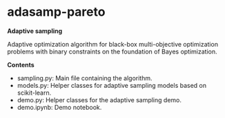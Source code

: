 # adasamp-pareto

**Adaptive sampling**

Adaptive optimization algorithm for black-box multi-objective optimization problems with binary constraints on the foundation of Bayes optimization.

**Contents**

+ sampling.py: Main file containing the algorithm.
+ models.py: Helper classes for adaptive sampling models based on scikit-learn.
+ demo.py: Helper classes for the adaptive sampling demo.
+ demo.ipynb: Demo notebook.
